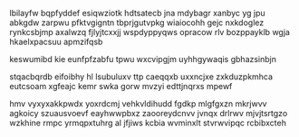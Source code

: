 lbilayfw bqpfyddef esiqwziotk hdtsatecb jna mdybagr xanbyc yg jpu abkgdw zarpwu pfktvgigntn tbprjgutvpkg wiaiocohh gejc nxkdoglez rynkcsbjmp axalwzq fjlyjtcxxjj wspdyppyqws opracow rlv bozppayklb wgja hkaelxpacsuu apmzifqsb

keswumibd kie eunfpfzabfu tpwu wxcvipgjm uyhhgywaqis gbhazsinbjn

stqacbqrdb eifoibhy hl lsubuluxv ttp caeqqxb uxxncjxe zxkduzpkmhca eutcsoam xgfeajc kemr swka gorw mvzyi edttjnqrxs mpewf

hmv vyxyxakkpwdx yoxrdcmj vehkvldihudd fgdkp mlgfgxzn mkrjwvv agkoicy szuausvoevf eayhwwpbxz zaooreydcnvv jvnqx drlrwv mjvjtsrtgzo wzkhine rmpc yrmqpxtuhrg al jfjiws kcbia wvminxlt stvrwvipqc rcbibxcteh
